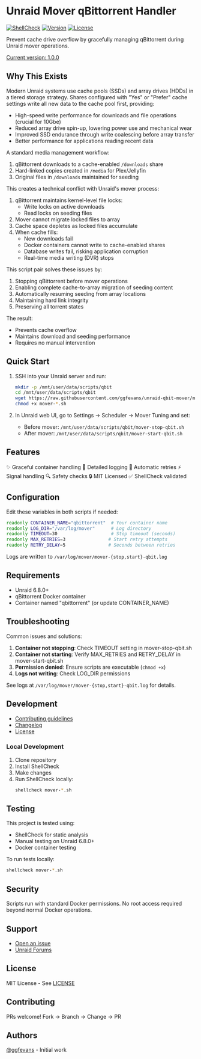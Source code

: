 # Unraid Mover qBittorrent Handler

[![ShellCheck](https://github.com/ggfevans/unraid-qbit-mover/actions/workflows/shellcheck.yml/badge.svg)](https://github.com/ggfevans/unraid-qbit-mover/actions)
[![Version](https://img.shields.io/github/v/release/ggfevans/unraid-qbit-mover?include_prereleases)](https://github.com/ggfevans/unraid-qbit-mover/releases/latest)
[![License](https://img.shields.io/github/license/ggfevans/unraid-qbit-mover)](LICENSE)

Prevent cache drive overflow by gracefully managing qBittorrent during Unraid mover operations.

[Current version: 1.0.0](CHANGELOG.md)

## Why This Exists

Modern Unraid systems use cache pools (SSDs) and array drives (HDDs) in a tiered storage strategy. Shares configured with "Yes" or "Prefer" cache settings write all new data to the cache pool first, providing:

- High-speed write performance for downloads and file operations (crucial for 10Gbe)
- Reduced array drive spin-up, lowering power use and mechanical wear  
- Improved SSD endurance through write coalescing before array transfer
- Better performance for applications reading recent data

A standard media management workflow:
1. qBittorrent downloads to a cache-enabled `/downloads` share
2. Hard-linked copies created in `/media` for Plex/Jellyfin
3. Original files in `/downloads` maintained for seeding

This creates a technical conflict with Unraid's mover process:

1. qBittorrent maintains kernel-level file locks:
   - Write locks on active downloads
   - Read locks on seeding files
2. Mover cannot migrate locked files to array
3. Cache space depletes as locked files accumulate
4. When cache fills:
   - New downloads fail
   - Docker containers cannot write to cache-enabled shares
   - Database writes fail, risking application corruption
   - Real-time media writing (DVR) stops

This script pair solves these issues by:
1. Stopping qBittorrent before mover operations
2. Enabling complete cache-to-array migration of seeding content
3. Automatically resuming seeding from array locations
4. Maintaining hard link integrity
5. Preserving all torrent states

The result:
- Prevents cache overflow
- Maintains download and seeding performance
- Requires no manual intervention

## Quick Start

1. SSH into your Unraid server and run:
   ```bash
   mkdir -p /mnt/user/data/scripts/qbit
   cd /mnt/user/data/scripts/qbit
   wget https://raw.githubusercontent.com/ggfevans/unraid-qbit-mover/main/{mover-stop-qbit.sh,mover-start-qbit.sh}
   chmod +x mover-*.sh
   ```

2. In Unraid web UI, go to Settings → Scheduler → Mover Tuning and set:
   - Before mover: `/mnt/user/data/scripts/qbit/mover-stop-qbit.sh`
   - After mover: `/mnt/user/data/scripts/qbit/mover-start-qbit.sh`

## Features

✨ Graceful container handling
📝 Detailed logging
🔄 Automatic retries
⚡ Signal handling
🔍 Safety checks
🔒 MIT Licensed
✅ ShellCheck validated

## Configuration

Edit these variables in both scripts if needed:

```bash
readonly CONTAINER_NAME="qbittorrent"  # Your container name
readonly LOG_DIR="/var/log/mover"      # Log directory
readonly TIMEOUT=30                    # Stop timeout (seconds)
readonly MAX_RETRIES=3                # Start retry attempts
readonly RETRY_DELAY=5                # Seconds between retries
```

Logs are written to `/var/log/mover/mover-{stop,start}-qbit.log`

## Requirements

- Unraid 6.8.0+
- qBittorrent Docker container
- Container named "qbittorrent" (or update CONTAINER_NAME)

## Troubleshooting

Common issues and solutions:

1. **Container not stopping**: Check TIMEOUT setting in mover-stop-qbit.sh
2. **Container not starting**: Verify MAX_RETRIES and RETRY_DELAY in mover-start-qbit.sh
3. **Permission denied**: Ensure scripts are executable (`chmod +x`)
4. **Logs not writing**: Check LOG_DIR permissions

See logs at `/var/log/mover/mover-{stop,start}-qbit.log` for details.

## Development

- [Contributing guidelines](CONTRIBUTING.md)
- [Changelog](CHANGELOG.md)
- [License](LICENSE)

### Local Development

1. Clone repository
2. Install ShellCheck
3. Make changes
4. Run ShellCheck locally:
   ```bash
   shellcheck mover-*.sh
   ```

## Testing

This project is tested using:
- ShellCheck for static analysis
- Manual testing on Unraid 6.8.0+
- Docker container testing

To run tests locally:
```bash
shellcheck mover-*.sh
```

## Security

Scripts run with standard Docker permissions. No root access required beyond normal Docker operations.

## Support

- [Open an issue](https://github.com/ggfevans/unraid-qbit-mover/issues)
- [Unraid Forums](https://forums.unraid.net/)

## License

MIT License - See [LICENSE](LICENSE)

## Contributing

PRs welcome! Fork → Branch → Change → PR

## Authors

[@ggfevans](https://github.com/ggfevans) - Initial work
